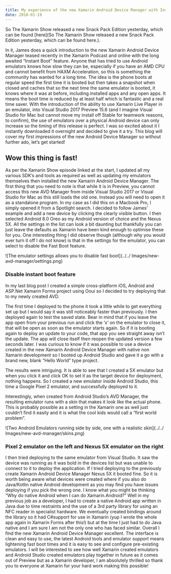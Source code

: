 ```yaml
--- 
title: My experience of the new Xamarin Android Device Manager with Instant Boot feature
date: 2018-01-19
---
```


So The Xamarin Show released a new Snack Pack Edition yesterday, which can be found [here](So The Xamarin Show released a new Snack Pack Edition yesterday, which can be found here.).

In it, James does a quick introduction to the new Xamarin Android Device Manager teased recently in the Xamarin Podcast and online with the long awaited “Instant Boot” feature. Anyone that has tried to use Android emulators knows how slow they can be, especially if you have an AMD CPU and cannot benefit from HAXM Acceleration, so this is something the community has wanted for a long time.
The idea is the phone boots at regular speed the first time it is booted but then takes a snapshot when closed and caches that so the next time the same emulator is booted, it knows where it was at before, including installed apps and any open apps. It means the boot time is reduced by at least half which is fantastic and a real time saver.
With the introduction of the ability to use Xamarin Live Player in an emulator, into Visual Studio 2017 Preview 15.6 (and I imagine Visual Studio for Mac but cannot move my install off Stable for teamwork reasons, to confirm), the use of emulators over a physical Android device can only increase so the timing of this release is perfect.
I was so excited about it I instantly downloaded it overnight and decided to give it a try. This blog will cover my first impressions of the new Android Device Manager so without further ado, let’s get started!

## Wow this thing is fast!

As per the Xamarin Show episode linked at the start, I updated all my various SDK’s and tools as required as well as updating my emulators themselves then installed the new Xamarin Android Device Manager.
The first thing that you need to note is that while it is in Preview, you cannot access this new AVD Manager from inside Visual Studio 2017 or Visual Studio for Mac as this still loads the old one. Instead you will need to open it as a standalone program. In my case as I did this on a Macbook Pro, I simply opened it from a Spotlight search.
I decided to follow James’ example and add a new device by clicking the clearly visible button. I then selected Android 8.0 Oreo as my Android version of choice and the Nexus 5X. All the settings in the list can look a bit daunting but thankfully you can just leave the defaults as Xamarin have been kind enough to optimise these for you.
One interesting thing I did observe though (although why you would ever turn it off I do not know) is that in the settings for the emulator, you can select to disable the Fast Boot feature.

![The emulator settings allows you to disable fast boot](../../ Images/new-avd-manager/settings.png)
### Disable instant boot feature

In my last blog post I created a simple cross-platform iOS, Android and ASP.Net Xamarin Forms project using Ooui so I decided to try deploying that to my newly created AVD.

The first time I deployed to the phone it took a little while to get everything set up but I would say it was still noticeably faster than previously. I then deployed again to test the saved state. Bear in mind that if you leave the app open from your previous run and click the ‘x’ on the emulator to close it, that will be open as soon as the emulator starts again. So if it is booting again to deploy an update to your code, that app you see straight away isn’t the update. The app will close itself then reopen the updated version a few seconds later.
I was curious to know if it was possible to use a device created in the new Xamarin Android Device Manager with native non Xamarin development so I booted up Android Studio and gave it a go with a brand new, blank “Hello World” type project.

The results were intriguing. It is able to see that I created a 5X emulator but when you click it and click OK to set it as the target device for deployment, nothing happens. So I created a new emulator inside Android Studio, this time a Google Pixel 2 emulator, and successfully deployed to it.

Interestingly, when created from Android Studio’s AVD Manager, the resulting emulator runs with a skin that makes it look like the actual phone. This is probably possible as a setting in the Xamarin one as well just couldn’t find it easily and it is what the cool kids would call a “first world problem”.

![Two Android Emulators running side by side, one with a realistic skin](../../ Images/new-avd-manager/skins.png)
### Pixel 2 emulator on the left and Nexus 5X emulator on the right

I then tried deploying to the same emulator from Visual Studio. It saw the device was running as it was bold in the devices list but was unable to connect to it to deploy the application. If I tried deploying to the previously create Xamarin Android Device Manager Nexus 5X it booted fine.
So it is worth being aware what devices were created where if you also do Java/Kotlin native Android development as you may find you have issues deploying if you pick the wrong one.
I know what you might be thinking “Why do native Android when I can do Xamarin.Android?” Well in my previous job as a developer, I had to create a native Android app written in Java due to time restraints and the use of a 3rd party library for using an NFC reader in specialist hardware.
We eventually created bindings around the library so it had C#support for use in Xamarin (yup I wrote the whole app again in Xamarin Forms after this!) but at the time I just had to do Java native and I am sure I am not the only one who has faced similar.
Overall I find the new Xamarin Android Device Manager excellent. The interface is clean and easy to use, the latest Android tools and emulator support means lightening fast boot times and it is easy to see and configure pre-existing emulators.
I will be interested to see how well Xamarin created emulators and Android Studio created emulators play together in future as it comes out of Preview but as a Xamarin developer, I am absolutely thrilled so thank you to everyone at Xamarin for your hard work making this possible!
